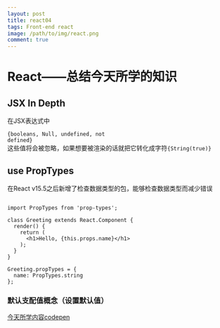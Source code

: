 ```yaml
---
layout: post
title: react04
tags: Front-end react
image: /path/to/img/react.png
comment: true
---
```


# React——总结今天所学的知识

## JSX In Depth

在JSX表达式中<code><div>{booleans, Null, undefined, not defined}</div></code>这些值将会被忽略，如果想要被渲染的话就把它转化成字符<code>{String(true)}</code>

## use PropTypes
在React v15.5之后新增了检查数据类型的包，能够检查数据类型而减少错误
``` react-jsx

import PropTypes from 'prop-types';

class Greeting extends React.Component {
  render() {
    return (
      <h1>Hello, {this.props.name}</h1>
    );
  }
}

Greeting.propTypes = {
  name: PropTypes.string
};

```

### 默认支配值概念（设置默认值）

[今天所学内容codepen](https://codepen.io/zjgyb/pen/barmov)

